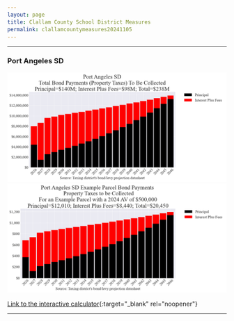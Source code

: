 ```yaml
---
layout: page
title: Clallam County School District Measures
permalink: clallamcountymeasures20241105
---
```


___

### Port Angeles SD

![Port Angeles SD bond totals chart](pagesManual/LeviesReport/20241105/PortAngeles.png "Port Angeles SD bond totals chart")
![Port Angeles SD bond example parcel chart](pagesManual/LeviesReport/20241105/PortAngelesParcel.png "Port Angeles SD bond example parcel chart")

[Link to the interactive calculator](calculator_port_angeles_20241105_enhanced){:target="_blank" rel="noopener"}

___

